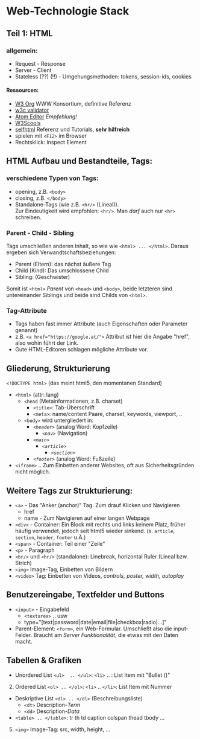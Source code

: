 # Web-Technologie Stack

## **Teil 1: HTML**

### allgemein:
- Request - Response
- Server - Client
- Stateless (??) (!!) - Umgehungsmethoden: tokens, session-ids, cookies

#### Ressourcen:
- [W3 Org](https://www.w3.org/) WWW Konsortium, definitive Referenz
- [w3c validator](https://validator.w3.org/)
- [Atom Editor](https://atom.io)  *Empfehlung!*
- [W3Scools](https://www.w3schools.com/)
- [selfhtml](https://www.selfhtml.org/) Referenz und Tutorials, **sehr hilfreich**
- spielen mit `<F12>` im Browser
- Rechtsklick: Inspect Element

## HTML Aufbau und Bestandteile, Tags:

### verschiedene Typen von Tags:
- opening, z.B. `<body>`
- closing, z.B. `</body>`
- Standalone-Tags (wie z.B. `<hr/>` (Lineal)).  
Zur Eindeutigkeit wird empfohlen: `<hr/>`. Man *darf* auch nur `<hr>` schreiben.

### Parent - Child - Sibling
Tags umschließen anderen Inhalt, so wie wie `<html> ... </html>`.
Daraus ergeben sich Verwandtschaftsbeziehungen:
  - Parent (Eltern): das nächst äußere Tag
  - Child (Kind): Das umschlossene Child
  - Sibling: (Geschwister)

Somit ist `<html>` *Parent* von `<head>` und `<body>`, beide letzteren sind untereinander Siblings und beide sind Childs von `<html>`.

### Tag-Attribute
- Tags haben fast immer Attribute (auch Eigenschaften oder Parameter genannt)
- z.B. `<a href="https://google.at/">` Attribut ist hier die Angabe "href", also wohin führt der Link.
- Gute HTML-Editoren schlagen mögliche Attribute vor.

## Gliederung, Strukturierung

`<!DOCTYPE html>` (das meint html5, den momentanen Standard)   
- `<html>` (attr: lang)
  - `<head` (Metainformationen, z.B. charset)
    - `<title>`: Tab-Überschrift
    - `<meta>`: name/content Paare, charset, keywords, viewport, ..
  - `<body>` wird untergliedert in:
    - *`<header>`* (analog Word: Kopfzeile)
      - *`<nav>`* (Navigation)
    - *`<main>`*
      - *`<article>`*
        - *`<section>`*
    - *`<footer>`* (analog Word: Fußzeile)
- `<iframe>` .. Zum Einbetten anderer Websites, oft aus Sicherheitsgründen nicht möglich.

## Weitere Tags zur Strukturierung:
- `<a>` - Das "Anker (anchor)" Tag. Zum drauf Klicken und Navigieren
  - href
  - name - Zum Navigieren auf einer langen Webpage
- `<div>` - Container: Ein Block mit rechts und links keinem Platz, früher häufig verwendet, jedoch seit html5 wieder sinkend. (s. `article`, `section`, `header`, `footer` u.Ä.)
- `<span>` - Container: Teil einer "Zeile"
- `<p>` - Paragraph
- `<br/>` und `<hr/>` (standalone): Linebreak, horizontal Ruler (Lineal bzw. Strich)
- `<img>` Image-Tag, Einbetten von Bildern
- `<video>` Tag: Einbetten von Videos, *controls, poster, width, autoplay*

## Benutzereingabe, Textfelder und Buttons
- `<input>` - Eingabefeld
  - `<textarea>` .. usw
  - type="[text|password|date|email|file|checkbox|radio|...]"
- Parent-Element: `<form>`, ein Web-Formular. Umschließt also die input-Felder. Braucht am *Server Funktionalität*, die etwas mit den Daten macht.

## Tabellen & Grafiken
- Unordered List `<ul>  .. </ul>`: `<li>` .. : List Item mit "Bullet ()"
2. Ordered List `<ol> .. </ol>`: `<li>` .. `</li>`: List Item mit Nummer
- Deskriptive List `<dl> .. </dl>` (Beschreibungsliste)
  - `<dt>` Description-*Term*
  - `<dd>` Description-*Data*
- `<table> .. </table>`: tr th td caption colspan thead tbody ...
5. `<img>` Image-Tag: src, width, height, ...
